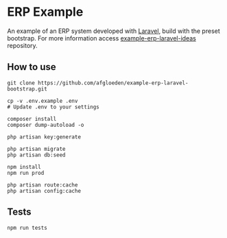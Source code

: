 # ERP Example

An example of an ERP system developed with [Laravel][laravel-link], build with the preset bootstrap. For more information access [example-erp-laravel-ideas][example-erp-laravel-ideas-link] repository.

## How to use

```shell
git clone https://github.com/afgloeden/example-erp-laravel-bootstrap.git

cp -v .env.example .env
# Update .env to your settings

composer install
composer dump-autoload -o

php artisan key:generate

php artisan migrate
php artisan db:seed

npm install
npm run prod

php artisan route:cache
php artisan config:cache
```

## Tests

```shell
npm run tests
```

[laravel-link]: https://laravel.com/
[example-erp-laravel-ideas-link]: https://github.com/afgloeden/example-erp-laravel-ideas